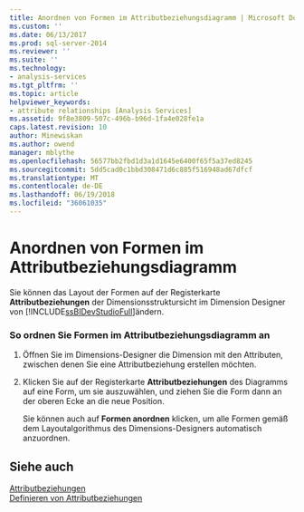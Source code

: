 ```yaml
---
title: Anordnen von Formen im Attributbeziehungsdiagramm | Microsoft Docs
ms.custom: ''
ms.date: 06/13/2017
ms.prod: sql-server-2014
ms.reviewer: ''
ms.suite: ''
ms.technology:
- analysis-services
ms.tgt_pltfrm: ''
ms.topic: article
helpviewer_keywords:
- attribute relationships [Analysis Services]
ms.assetid: 9f8e3809-507c-496b-b96d-1fa4e028fe1a
caps.latest.revision: 10
author: Minewiskan
ms.author: owend
manager: mblythe
ms.openlocfilehash: 56577bb2fbd1d3a1d1645e6400f65f5a37ed8245
ms.sourcegitcommit: 5dd5cad0c1bbd308471d6c885f516948ad67dfcf
ms.translationtype: MT
ms.contentlocale: de-DE
ms.lasthandoff: 06/19/2018
ms.locfileid: "36061035"
---
```

# <a name="arrange-shapes-in-the-attribute-relationship-diagram"></a>Anordnen von Formen im Attributbeziehungsdiagramm
  Sie können das Layout der Formen auf der Registerkarte **Attributbeziehungen** der Dimensionsstruktursicht im Dimension Designer von [!INCLUDE[ssBIDevStudioFull](../../includes/ssbidevstudiofull-md.md)]ändern.  
  
### <a name="to-arrange-shapes-in-the-attribute-relationship-diagram"></a>So ordnen Sie Formen im Attributbeziehungsdiagramm an  
  
1.  Öffnen Sie im Dimensions-Designer die Dimension mit den Attributen, zwischen denen Sie eine Attributbeziehung erstellen möchten.  
  
2.  Klicken Sie auf der Registerkarte **Attributbeziehungen** des Diagramms auf eine Form, um sie auszuwählen, und ziehen Sie die Form dann an der oberen Ecke an die neue Position.  
  
     Sie können auch auf **Formen anordnen** klicken, um alle Formen gemäß dem Layoutalgorithmus des Dimensions-Designers automatisch anzuordnen.  
  
## <a name="see-also"></a>Siehe auch  
 [Attributbeziehungen](../multidimensional-models-olap-logical-dimension-objects/attribute-relationships.md)   
 [Definieren von Attributbeziehungen](attribute-relationships-define.md)  
  
  